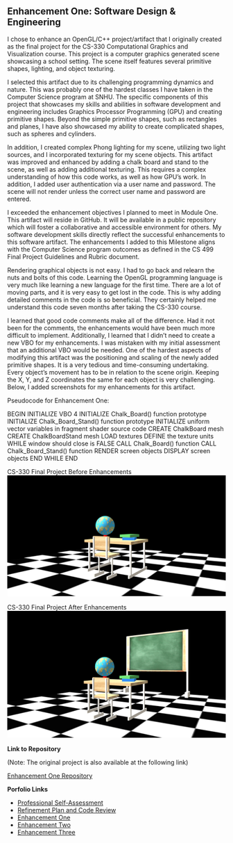 ## Enhancement One: Software Design & Engineering

I chose to enhance an OpenGL/C++ project/artifact that I originally created as the final project for the CS-330 Computational Graphics and Visualization course. This project is a computer graphics generated scene showcasing a school setting. The scene itself features several primitive shapes, lighting, and object texturing.

I selected this artifact due to its challenging programming dynamics and nature. This was probably one of the hardest classes I have taken in the Computer Science program at SNHU. The specific components of this project that showcases my skills and abilities in software development and engineering includes Graphics Processor Programming (GPU) and creating primitive shapes. Beyond the simple primitive shapes, such as rectangles and planes, I have also showcased my ability to create complicated shapes, such as spheres and cylinders. 

In addition, I created complex Phong lighting for my scene, utilizing two light sources, and I incorporated texturing for my scene objects. This artifact was improved and enhanced by adding a chalk board and stand to the scene, as well as adding additional texturing. This requires a complex understanding of how this code works, as well as how GPU’s work. In addition, I added user authentication via a user name and password. The scene will not render unless the correct user name and password are entered. 

I exceeded the enhancement objectives I planned to meet in Module One. This artifact will reside in GitHub. It will be available in a public repository which will foster a collaborative and accessible environment for others. My software development skills directly reflect the successful enhancements to this software artifact. The enhancements I added to this Milestone aligns with the Computer Science program outcomes as defined in the CS 499 Final Project Guidelines and Rubric document.   

Rendering graphical objects is not easy. I had to go back and relearn the nuts and bolts of this code. Learning the OpenGL programming language is very much like learning a new language for the first time. There are a lot of moving parts, and it is very easy to get lost in the code. This is why adding detailed comments in the code is so beneficial. They certainly helped me understand this code seven months after taking the CS-330 course. 

I learned that good code comments make all of the difference. Had it not been for the comments, the enhancements would have been much more difficult to implement. Additionally, I learned that I didn’t need to create a new VBO for my enhancements. I was mistaken with my initial assessment that an additional VBO would be needed. One of the hardest aspects of modifying this artifact was the positioning and scaling of the newly added primitive shapes. It is a very tedious and time-consuming undertaking. Every object’s movement has to be in relation to the scene origin. Keeping the X, Y, and Z coordinates the same for each object is very challenging. Below, I added screenshots for my enhancements for this artifact.

Pseudocode for Enhancement One:

BEGIN
INITIALIZE VBO 4
INITIALIZE Chalk_Board() function prototype
INITIALIZE Chalk_Board_Stand() function prototype
INITIALIZE uniform vector variables in fragment shader source code
CREATE ChalkBoard mesh
CREATE ChalkBoardStand mesh
LOAD textures
DEFINE the texture units
WHILE window should close is FALSE 
	CALL Chalk_Board() function
	CALL Chalk_Board_Stand() function
		RENDER screen objects
		DISPLAY screen objects
	END WHILE
END

CS-330 Final Project Before Enhancements
![CS-330 Final Project Before Enhancements](images/artifactonebeforeenhancements.jpg)

CS-330 Final Project After Enhancements
![CS-330 Final Project After Enhancements](images/artifactoneafterenhancements.jpg)
   

**Link to Repository**

(Note: The original project is also available at the following link)

[Enhancement One Repository](https://github.com/jlain36/Enhancement_One)

**Porfolio Links**<br>
* [Professional Self-Assessment](https://jlain36.github.io/index.html)<br>
* [Refinement Plan and Code Review](https://jlain36.github.io/Code_Review.html)<br>
* [Enhancement One](https://jlain36.github.io/Enhancement_One.html)<br>
* [Enhancement Two](https://jlain36.github.io/Enhancement_Two.html)<br>
* [Enhancement Three](https://jlain36.github.io/Enhancement_Three.html)

